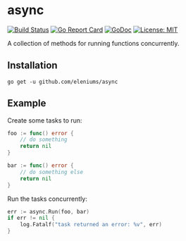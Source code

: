 # async

[![Build Status](https://travis-ci.org/eleniums/async.svg?branch=master)](https://travis-ci.org/eleniums/async) [![Go Report Card](https://goreportcard.com/badge/github.com/eleniums/async)](https://goreportcard.com/report/github.com/eleniums/async) [![GoDoc](https://godoc.org/github.com/eleniums/async?status.svg)](https://godoc.org/github.com/eleniums/async) [![License: MIT](https://img.shields.io/badge/License-MIT-yellow.svg)](https://github.com/eleniums/async/blob/master/LICENSE)

A collection of methods for running functions concurrently.

## Installation

```
go get -u github.com/eleniums/async
```

## Example

Create some tasks to run:
```go
foo := func() error {
    // do something
    return nil
}

bar := func() error {
    // do something else
    return nil
}
```

Run the tasks concurrently:
```go
err := async.Run(foo, bar)
if err != nil {
    log.Fatalf("task returned an error: %v", err)
}
```
